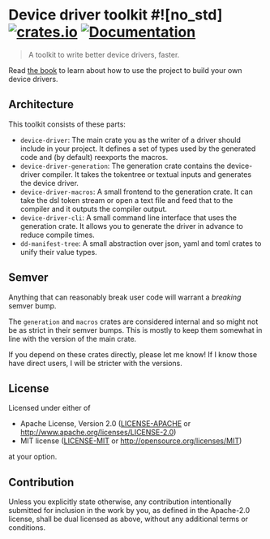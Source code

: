 # Device driver toolkit #![no_std] [![crates.io](https://img.shields.io/crates/v/device-driver.svg)](https://crates.io/crates/device-driver) [![Documentation](https://docs.rs/device-driver/badge.svg)](https://docs.rs/device-driver)

> A toolkit to write better device drivers, faster.

Read [the book](diondokter.github.io/device-driver) to learn about how to use the project to build your own device drivers.

## Architecture

This toolkit consists of these parts:

- `device-driver`: The main crate you as the writer of a driver should include in your project.
  It defines a set of types used by the generated code and (by default) reexports the macros.
- `device-driver-generation`: The generation crate contains the device-driver compiler. It takes the tokentree or textual
  inputs and generates the device driver.
- `device-driver-macros`: A small frontend to the generation crate. It can take the dsl token stream or open a text file
  and feed that to the compiler and it outputs the compiler output.
- `device-driver-cli`: A small command line interface that uses the generation crate. It allows you to generate the driver in advance to reduce compile times.
- `dd-manifest-tree`: A small abstraction over json, yaml and toml crates to unify their value types.

## Semver

Anything that can reasonably break user code will warrant a *breaking* semver bump.

The `generation` and `macros` crates are considered internal and so might not be as strict in their semver bumps.
This is mostly to keep them somewhat in line with the version of the main crate.

If you depend on these crates directly, please let me know! If I know those have direct users, I will be stricter with the versions.

## License

Licensed under either of

 * Apache License, Version 2.0
   ([LICENSE-APACHE](LICENSE-APACHE) or http://www.apache.org/licenses/LICENSE-2.0)
 * MIT license
   ([LICENSE-MIT](LICENSE-MIT) or http://opensource.org/licenses/MIT)

at your option.

## Contribution

Unless you explicitly state otherwise, any contribution intentionally submitted
for inclusion in the work by you, as defined in the Apache-2.0 license, shall be
dual licensed as above, without any additional terms or conditions.
